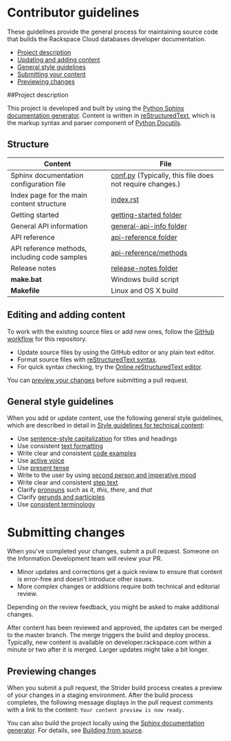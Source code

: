 # Contributor guidelines

These guidelines provide the general process for maintaining source code that builds the 
Rackspace Cloud databases developer documentation. 

- [Project description](#project-description)
- [Updating and adding content](#updating-and-adding-content)
- [General style guidelines](#general-style-guidelines)
- [Submitting your content](#submitting-changes)
- [Previewing changes](#previewing-changes)

##Project description
<!-- Provide as little or as much information about architecture as needed to help 
contributors figure out which file to update.-->

This project is developed and built by using the 
[Python Sphinx documentation generator](http://sphinx-doc.org/). Content is 
written in [reStructuredText](http://sphinx-doc.org/rest.html), which is the markup syntax and 
parser component of [Python Docutils](http://docutils.sourceforge.net/index.html).
## Structure

Content | File
--- | ---
|Sphinx documentation configuration file| [conf.py](https://github.com/rackerlabs/docs-cloud-databases/blob/master/api-docs/conf.py) (Typically, this file does not require changes.)
|Index page for the main content structure| [index.rst](https://github.com/rackerlabs/docs-cloud-databases/blob/master/api-docs/index.rst)
|Getting started| [getting-started folder](https://github.com/rackerlabs/docs-cloud-databases/tree/master/api-docs/getting-started)
|General API information|[general-api-info folder](https://github.com/rackerlabs/docs-cloud-databases/tree/master/api-docs/general-api-info)
|API reference|[api-reference folder](https://github.com/rackerlabs/docs-cloud-databases/tree/master/api-docs/api-reference)
|API reference methods, including code samples|[api-reference/methods](https://github.com/rackerlabs/docs-cloud-databases/tree/master/api-docs/api-reference/methods) 
|Release notes|[release-notes folder](https://github.com/rackerlabs/docs-cloud-databases/tree/master/api-docs/release-notes)
|**make.bat**|Windows build script
|**Makefile**| Linux and OS X build

## Editing and adding content

To work with the existing source files or add new ones, follow the [GitHub workflow](https://github.com/rackerlabs/docs-cloud-databases/blob/master/GITHUBING.md) for this repository.

* Update source files by using the GitHub editor or any plain text editor.
* Format source files with 
  [reStructuredText syntax](http://www.sphinx-doc.org/en/stable/rest.html).  
* For quick syntax checking, try the 
[Online reStructuredText editor](http://rst.ninjs.org/). 

You can [preview your changes](#previewing-changes) before submitting a pull request.

## General style guidelines

When you add or update content, use the following general style guidelines, which are 
described in detail in [Style guidelines for technical content](http://rackerlabs.github.io/docs-rackspace/style-guide/index.html):

- Use [sentence-style capitalization](http://rackerlabs.github.io/docs-rackspace/style-guide/a-l-style-guidelines.html#titles-and-headings) for titles and headings
- Use consistent [text formatting](http://rackerlabs.github.io/docs-rackspace/style-guide/m-z-style-guidelines.html#text-formatting)
- Write clear and consistent [code examples](http://rackerlabs.github.io/docs-rackspace/style-guide/a-l-style-guidelines.html#code-examples)
- Use [active voice](http://rackerlabs.github.io/docs-rackspace/style-guide/basic-writing-guidelines.html#use-active-voice)
- Use [present tense](http://rackerlabs.github.io/docs-rackspace/style-guide/basic-writing-guidelines.html#use-present-tense)
- Write to the user by using [second person and imperative mood](http://rackerlabs.github.io/docs-rackspace/style-guide/basic-writing-guidelines.html#write-to-the-user-by-using-second-person-and-imperative-mood)
- Write clear and consistent [step text](http://rackerlabs.github.io/docs-rackspace/style-guide/m-z-style-guidelines.html#tasks-and-procedures)
- Clarify [pronouns](http://rackerlabs.github.io/docs-rackspace/style-guide/basic-writing-guidelines.html#clarify-pronouns) such as *it*, *this*, *there*, and *that*
- Clarify [gerunds and participles](http://rackerlabs.github.io/docs-rackspace/style-guide/basic-writing-guidelines.html#clarify-gerunds-and-participles)
- Use [consistent terminology](http://rackerlabs.github.io/docs-rackspace/style-guide/basic-writing-guidelines.html#use-consistent-terminology)

<!-- Adding build from source guidelines until we can provide a link to automated gh-pages 
output, or to the staging URL that Ash is working on. 
--> 

# Submitting changes

When you've completed your changes, submit a pull request. Someone on the Information Development team will review your PR.
- Minor updates and corrections get a quick review to ensure that content is error-free and doesn't introduce other issues.
- More complex changes or additions require both technical and editorial review. 

Depending on the review feedback, you might be asked to make additional changes. 

After content has been reviewed and approved, the updates can be merged to the master branch. The merge triggers the build and 
deploy process. Typically, new content is available on developer.rackspace.com within a minute or two after it is merged. Larger 
updates might take a bit longer.

## Previewing changes

When you submit a pull request, the Strider build process creates a preview of your changes in a staging environment. 
After the build process completes, the following message displays in the pull request comments with a link to the content: ``Your content preview is now ready.``

You can also build the project locally using the [Sphinx documentation generator](http://sphinx-doc.org/). For details, see 
[Building from source](https://github.com/rackerlabs/docs-rackspace/blob/master/doc/tools/build-from-source.rst).
